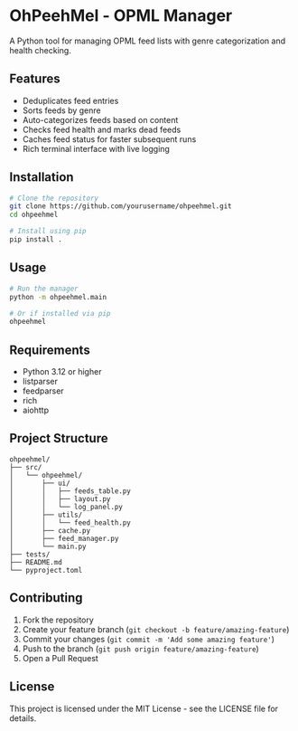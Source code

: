 # OhPeehMel - OPML Manager

A Python tool for managing OPML feed lists with genre categorization and health checking.

## Features

-   Deduplicates feed entries
-   Sorts feeds by genre
-   Auto-categorizes feeds based on content
-   Checks feed health and marks dead feeds
-   Caches feed status for faster subsequent runs
-   Rich terminal interface with live logging

## Installation

```bash
# Clone the repository
git clone https://github.com/yourusername/ohpeehmel.git
cd ohpeehmel

# Install using pip
pip install .
```

## Usage

```bash
# Run the manager
python -m ohpeehmel.main

# Or if installed via pip
ohpeehmel
```

## Requirements

-   Python 3.12 or higher
-   listparser
-   feedparser
-   rich
-   aiohttp

## Project Structure

```
ohpeehmel/
├── src/
│   └── ohpeehmel/
│       ├── ui/
│       │   ├── feeds_table.py
│       │   ├── layout.py
│       │   └── log_panel.py
│       ├── utils/
│       │   └── feed_health.py
│       ├── cache.py
│       ├── feed_manager.py
│       └── main.py
├── tests/
├── README.md
└── pyproject.toml
```

## Contributing

1. Fork the repository
2. Create your feature branch (`git checkout -b feature/amazing-feature`)
3. Commit your changes (`git commit -m 'Add some amazing feature'`)
4. Push to the branch (`git push origin feature/amazing-feature`)
5. Open a Pull Request

## License

This project is licensed under the MIT License - see the LICENSE file for details.
